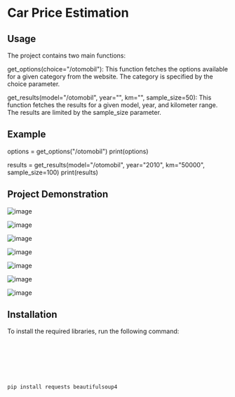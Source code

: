# Car Price Estimation

## Usage
The project contains two main functions:

get_options(choice="/otomobil"): This function fetches the options available for a given category from the website. The category is specified by the choice parameter.

get_results(model="/otomobil", year="", km="", sample_size=50): This function fetches the results for a given model, year, and kilometer range. The results are limited by the sample_size parameter.


## Example
options = get_options("/otomobil")
print(options)

results = get_results(model="/otomobil", year="2010", km="50000", sample_size=100)
print(results)



## Project Demonstration

![image](https://github.com/aslikayalik/Car-Price-Estimation/assets/96055823/b670b956-c62d-4d2c-a39e-1de5de108809)


![image](https://github.com/aslikayalik/Car-Price-Estimation/assets/96055823/597f54ef-c325-4380-b2af-3d865ac6b18d)


![image](https://github.com/aslikayalik/Car-Price-Estimation/assets/96055823/4b21860b-ad5b-4860-8d86-7b75aa6bf9a4)


![image](https://github.com/aslikayalik/Car-Price-Estimation/assets/96055823/2df41a85-4daa-48e2-ae44-b0673aff3a94)


![image](https://github.com/aslikayalik/Car-Price-Estimation/assets/96055823/7cc92e70-ab05-4b4b-9b49-42c51cbef55c)


![image](https://github.com/aslikayalik/Car-Price-Estimation/assets/96055823/c374b33d-671d-4282-a5aa-be54548df65a)


![image](https://github.com/aslikayalik/Car-Price-Estimation/assets/96055823/d474642f-ca83-47f8-8cb4-38717b3715d9)



## Installation

To install the required libraries, run the following command:

```bash







pip install requests beautifulsoup4
